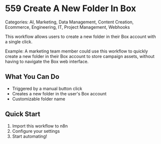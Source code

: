 # 559 Create A New Folder In Box

Categories: AI, Marketing, Data Management, Content Creation, Ecommerce, Engineering, IT, Project Management, Webhooks

This workflow allows users to create a new folder in their Box account with a single click.

Example: A marketing team member could use this workflow to quickly create a new folder in their Box account to store campaign assets, without having to navigate the Box web interface.

## What You Can Do
- Triggered by a manual button click
- Creates a new folder in the user's Box account
- Customizable folder name

## Quick Start
1. Import this workflow to n8n
2. Configure your settings
3. Start automating!


